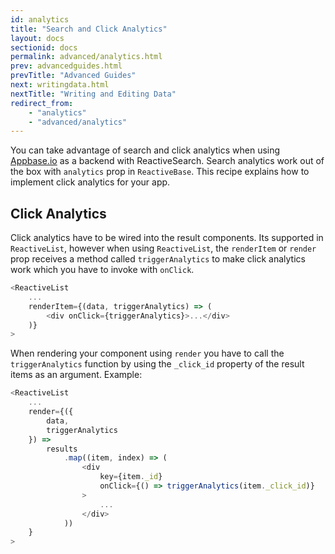```yaml
---
id: analytics
title: "Search and Click Analytics"
layout: docs
sectionid: docs
permalink: advanced/analytics.html
prev: advancedguides.html
prevTitle: "Advanced Guides"
next: writingdata.html
nextTitle: "Writing and Editing Data"
redirect_from:
    - "analytics"
    - "advanced/analytics"
---
```



You can take advantage of search and click analytics when using [Appbase.io](https://appbase.io) as a backend with ReactiveSearch. Search analytics work out of the box with `analytics` prop in `ReactiveBase`. This recipe explains how to implement click analytics for your app.

## Click Analytics

Click analytics have to be wired into the result components. Its supported in `ReactiveList`, however when using `ReactiveList`, the `renderItem` or `render` prop receives a method called `triggerAnalytics` to make click analytics work which you have to invoke with `onClick`.

```js
<ReactiveList
    ...
    renderItem={(data, triggerAnalytics) => (
        <div onClick={triggerAnalytics}>...</div>
    )}
>
```

When rendering your component using `render` you have to call the `triggerAnalytics` function by using the `_click_id` property of the result items as an argument. 
Example:

```js
<ReactiveList
    ...
    render={({
        data,
        triggerAnalytics
    }) =>
        results
            .map((item, index) => (
                <div
                    key={item._id}
                    onClick={() => triggerAnalytics(item._click_id)}
                >
                    ...
                </div>
            ))
    }
>
```
